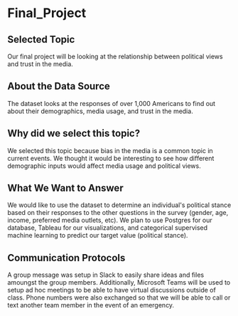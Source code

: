 # Final_Project
## Selected Topic
Our final project will be looking at the relationship between political views and trust in the media.  

## About the Data Source
The dataset looks at the responses of over 1,000 Americans to find out about their demographics, media usage, and trust in the media. 

## Why did we select this topic?
We selected this topic because bias in the media is a common topic in current events.  We thought it would be interesting to see how different demographic inputs would affect media usage and political views.  

## What We Want to Answer
We would like to use the dataset to determine an individual's political stance based on their responses to the other questions in the survey (gender, age, income, preferred media outlets, etc).  We plan to use Postgres for our database, Tableau for our visualizations, and categorical supervised machine learning to predict our target value (political stance). 

## Communication Protocols
A group message was setup in Slack to easily share ideas and files amoungst the group members.  Additionally, Microsoft Teams will be used to setup ad hoc meetings to be able to have virtual discussions outside of class.  Phone numbers were also exchanged so that we will be able to call or text another team member in the event of an emergency. 
